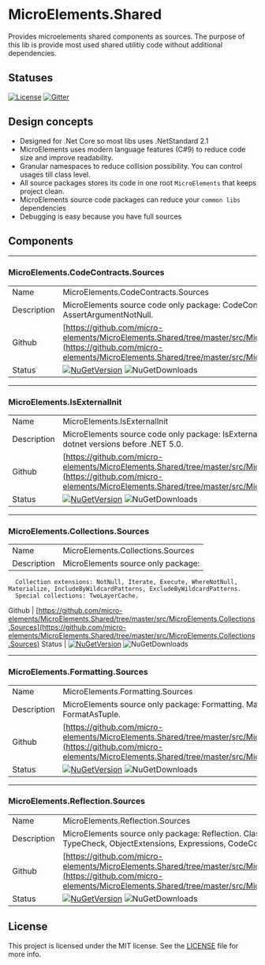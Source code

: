 # MicroElements.Shared
Provides microelements shared components as sources. The purpose of this lib is provide most used shared utilitiy code without additional dependencies.

## Statuses
[![License](https://img.shields.io/github/license/micro-elements/MicroElements.Shared.svg)](https://raw.githubusercontent.com/micro-elements/MicroElements.Shared/master/LICENSE)
[![Gitter](https://img.shields.io/gitter/room/micro-elements/MicroElements.Shared.svg)](https://gitter.im/micro-elements/MicroElements.Shared)

## Design concepts

- Designed for .Net Core so most libs uses .NetStandard 2.1
- MicroElements uses modern language features (C#9) to reduce code size and improve readability.
- Granular namespaces to reduce collision possibility. You can control usages till class level.
- All source packages stores its code in one root `MicroElements` that keeps project clean.
- MicroElements source code packages can reduce your `common libs` dependencies
- Debugging is easy because you have full sources

## Components
___
### MicroElements.CodeContracts.Sources
|   |   |
--- | ---
Name | MicroElements.CodeContracts.Sources
Description | MicroElements source code only package: CodeContracts. Main methods: AssertArgumentNotNull.
Github | [https://github.com/micro-elements/MicroElements.Shared/tree/master/src/MicroElements.CodeContracts.Sources](https://github.com/micro-elements/MicroElements.Shared/tree/master/src/MicroElements.CodeContracts.Sources)
Status | [![NuGetVersion](https://img.shields.io/nuget/v/MicroElements.CodeContracts.Sources.svg)](https://www.nuget.org/packages/MicroElements.CodeContracts.Sources) ![NuGetDownloads](https://img.shields.io/nuget/dt/MicroElements.CodeContracts.Sources.svg)

___
### MicroElements.IsExternalInit
|   |   |
--- | ---
Name | MicroElements.IsExternalInit
Description | MicroElements source code only package: IsExternalInit. Record support for dotnet versions before .NET 5.0.
Github | [https://github.com/micro-elements/MicroElements.Shared/tree/master/src/MicroElements.IsExternalInit](https://github.com/micro-elements/MicroElements.Shared/tree/master/src/MicroElements.IsExternalInit)
Status | [![NuGetVersion](https://img.shields.io/nuget/v/MicroElements.IsExternalInit.svg)](https://www.nuget.org/packages/MicroElements.IsExternalInit) ![NuGetDownloads](https://img.shields.io/nuget/dt/MicroElements.IsExternalInit.svg)

___
### MicroElements.Collections.Sources
|   |   |
--- | ---
Name | MicroElements.Collections.Sources
Description | MicroElements source only package:
      Collection extensions: NotNull, Iterate, Execute, WhereNotNull, Materialize, IncludeByWildcardPatterns, ExcludeByWildcardPatterns.
      Special collections: TwoLayerCache.
Github | [https://github.com/micro-elements/MicroElements.Shared/tree/master/src/MicroElements.Collections.Sources](https://github.com/micro-elements/MicroElements.Shared/tree/master/src/MicroElements.Collections.Sources)
Status | [![NuGetVersion](https://img.shields.io/nuget/v/MicroElements.Collections.Sources.svg)](https://www.nuget.org/packages/MicroElements.Collections.Sources) ![NuGetDownloads](https://img.shields.io/nuget/dt/MicroElements.Collections.Sources.svg)

___
### MicroElements.Formatting.Sources
|   |   |
--- | ---
Name | MicroElements.Formatting.Sources
Description | MicroElements source only package: Formatting. Main methods: FormatValue, FormatAsTuple.
Github | [https://github.com/micro-elements/MicroElements.Shared/tree/master/src/MicroElements.Formatting.Sources](https://github.com/micro-elements/MicroElements.Shared/tree/master/src/MicroElements.Formatting.Sources)
Status | [![NuGetVersion](https://img.shields.io/nuget/v/MicroElements.Formatting.Sources.svg)](https://www.nuget.org/packages/MicroElements.Formatting.Sources) ![NuGetDownloads](https://img.shields.io/nuget/dt/MicroElements.Formatting.Sources.svg)

___
### MicroElements.Reflection.Sources
|   |   |
--- | ---
Name | MicroElements.Reflection.Sources
Description | MicroElements source only package: Reflection. Classes: TypeExtensions, TypeCheck, ObjectExtensions, Expressions, CodeCompiler, FriendlyName.
Github | [https://github.com/micro-elements/MicroElements.Shared/tree/master/src/MicroElements.Reflection.Sources](https://github.com/micro-elements/MicroElements.Shared/tree/master/src/MicroElements.Reflection.Sources)
Status | [![NuGetVersion](https://img.shields.io/nuget/v/MicroElements.Reflection.Sources.svg)](https://www.nuget.org/packages/MicroElements.Reflection.Sources) ![NuGetDownloads](https://img.shields.io/nuget/dt/MicroElements.Reflection.Sources.svg)

## License
This project is licensed under the MIT license. See the [LICENSE] file for more info.

[LICENSE]: https://raw.githubusercontent.com/micro-elements/MicroElements.Shared/master/LICENSE